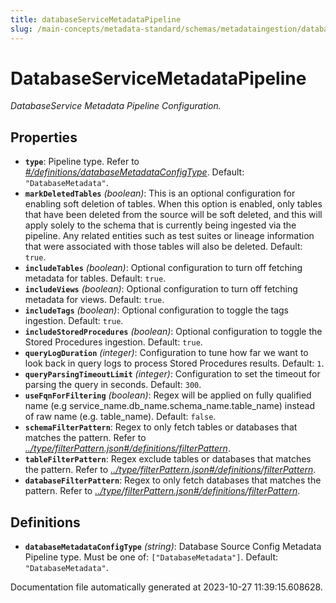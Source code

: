 ```yaml
---
title: databaseServiceMetadataPipeline
slug: /main-concepts/metadata-standard/schemas/metadataingestion/databaseservicemetadatapipeline
---
```


# DatabaseServiceMetadataPipeline

*DatabaseService Metadata Pipeline Configuration.*

## Properties

- **`type`**: Pipeline type. Refer to *[#/definitions/databaseMetadataConfigType](#definitions/databaseMetadataConfigType)*. Default: `"DatabaseMetadata"`.
- **`markDeletedTables`** *(boolean)*: This is an optional configuration for enabling soft deletion of tables. When this option is enabled, only tables that have been deleted from the source will be soft deleted, and this will apply solely to the schema that is currently being ingested via the pipeline. Any related entities such as test suites or lineage information that were associated with those tables will also be deleted. Default: `true`.
- **`includeTables`** *(boolean)*: Optional configuration to turn off fetching metadata for tables. Default: `true`.
- **`includeViews`** *(boolean)*: Optional configuration to turn off fetching metadata for views. Default: `true`.
- **`includeTags`** *(boolean)*: Optional configuration to toggle the tags ingestion. Default: `true`.
- **`includeStoredProcedures`** *(boolean)*: Optional configuration to toggle the Stored Procedures ingestion. Default: `true`.
- **`queryLogDuration`** *(integer)*: Configuration to tune how far we want to look back in query logs to process Stored Procedures results. Default: `1`.
- **`queryParsingTimeoutLimit`** *(integer)*: Configuration to set the timeout for parsing the query in seconds. Default: `300`.
- **`useFqnForFiltering`** *(boolean)*: Regex will be applied on fully qualified name (e.g service_name.db_name.schema_name.table_name) instead of raw name (e.g. table_name). Default: `false`.
- **`schemaFilterPattern`**: Regex to only fetch tables or databases that matches the pattern. Refer to *[../type/filterPattern.json#/definitions/filterPattern](#/type/filterPattern.json#/definitions/filterPattern)*.
- **`tableFilterPattern`**: Regex exclude tables or databases that matches the pattern. Refer to *[../type/filterPattern.json#/definitions/filterPattern](#/type/filterPattern.json#/definitions/filterPattern)*.
- **`databaseFilterPattern`**: Regex to only fetch databases that matches the pattern. Refer to *[../type/filterPattern.json#/definitions/filterPattern](#/type/filterPattern.json#/definitions/filterPattern)*.
## Definitions

- <a id="definitions/databaseMetadataConfigType"></a>**`databaseMetadataConfigType`** *(string)*: Database Source Config Metadata Pipeline type. Must be one of: `["DatabaseMetadata"]`. Default: `"DatabaseMetadata"`.


Documentation file automatically generated at 2023-10-27 11:39:15.608628.
